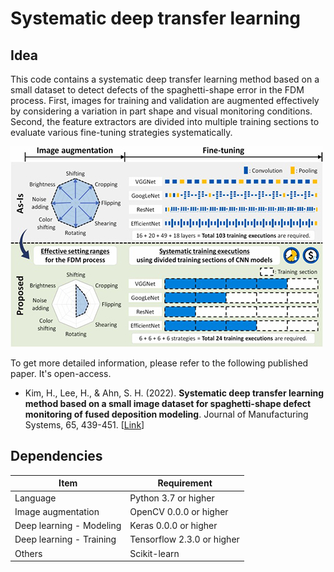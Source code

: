 # Systematic deep transfer learning
## Idea
This code contains a systematic deep transfer learning method based on a small dataset to detect defects of the spaghetti-shape error in the FDM process. First, images for training and validation are augmented effectively by considering a variation in part shape and visual monitoring conditions. Second, the feature extractors are divided into multiple training sections to evaluate various fine-tuning strategies systematically.

![](/src/systematic_deep_transfer_learning.jpg)

To get more detailed information, please refer to the following published paper. It's open-access.
- Kim, H., Lee, H., & Ahn, S. H. (2022). **Systematic deep transfer learning method based on a small image dataset for spaghetti-shape defect monitoring of fused deposition modeling**. Journal of Manufacturing Systems, 65, 439-451. [[Link](https://doi.org/10.1016/j.jmsy.2022.10.009)] 

## Dependencies
|Item|Requirement|
|---|---|
|Language|Python 3.7 or higher|
|Image augmentation|OpenCV 0.0.0 or higher|
|Deep learning - Modeling|Keras 0.0.0 or higher|
|Deep learning - Training|Tensorflow 2.3.0 or higher|
|Others|Scikit-learn|
